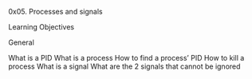 0x05. Processes and signals

Learning Objectives

General

What is a PID
What is a process
How to find a process’ PID
How to kill a process
What is a signal
What are the 2 signals that cannot be ignored
